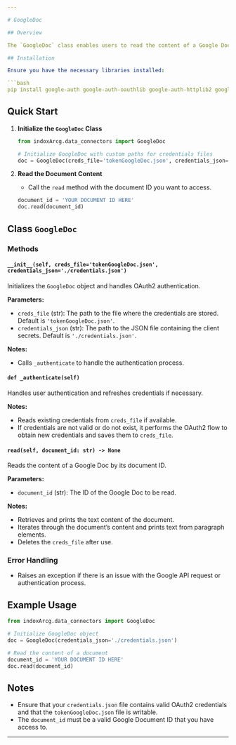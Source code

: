 ```yaml
---

# GoogleDoc 

## Overview

The `GoogleDoc` class enables users to read the content of a Google Document using the Google Docs API. It handles OAuth2 authentication and provides methods to access and print the content of a specified Google Doc.

## Installation

Ensure you have the necessary libraries installed:

```bash
pip install google-auth google-auth-oauthlib google-auth-httplib2 google-api-python-client
```

## Quick Start

1. **Initialize the `GoogleDoc` Class**

   ```python
   from indoxArcg.data_connectors import GoogleDoc

   # Initialize GoogleDoc with custom paths for credentials files
   doc = GoogleDoc(creds_file='tokenGoogleDoc.json', credentials_json='./credentials.json')
   ```

2. **Read the Document Content**

   - Call the `read` method with the document ID you want to access.

   ```python
   document_id = 'YOUR DOCUMENT ID HERE'
   doc.read(document_id)
   ```

## Class `GoogleDoc`

### Methods

#### `__init__(self, creds_file='tokenGoogleDoc.json', credentials_json='./credentials.json')`

Initializes the `GoogleDoc` object and handles OAuth2 authentication.

**Parameters:**
- `creds_file` (str): The path to the file where the credentials are stored. Default is `'tokenGoogleDoc.json'`.
- `credentials_json` (str): The path to the JSON file containing the client secrets. Default is `'./credentials.json'`.


**Notes:**
- Calls `_authenticate` to handle the authentication process.

#### `def _authenticate(self)`

Handles user authentication and refreshes credentials if necessary.

**Notes:**
- Reads existing credentials from `creds_file` if available.
- If credentials are not valid or do not exist, it performs the OAuth2 flow to obtain new credentials and saves them to `creds_file`.

#### `read(self, document_id: str) -> None`

Reads the content of a Google Doc by its document ID.

**Parameters:**
- `document_id` (str): The ID of the Google Doc to be read.

**Notes:**
- Retrieves and prints the text content of the document.
- Iterates through the document’s content and prints text from paragraph elements.
- Deletes the `creds_file` after use.

### Error Handling

- Raises an exception if there is an issue with the Google API request or authentication process.

## Example Usage

```python
from indoxArcg.data_connectors import GoogleDoc

# Initialize GoogleDoc object
doc = GoogleDoc(credentials_json='./credentials.json')

# Read the content of a document
document_id = 'YOUR DOCUMENT ID HERE'
doc.read(document_id)
```

## Notes

- Ensure that your `credentials.json` file contains valid OAuth2 credentials and that the `tokenGoogleDoc.json` file is writable.
- The `document_id` must be a valid Google Document ID that you have access to.

---
```

